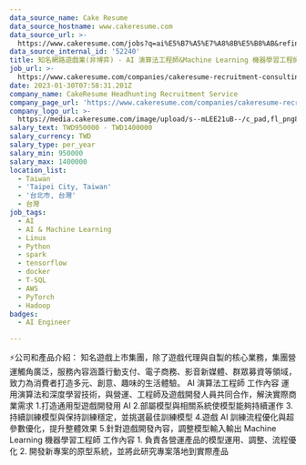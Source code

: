 ```yaml
---
data_source_name: Cake Resume
data_source_hostname: www.cakeresume.com
data_source_url: >-
  https://www.cakeresume.com/jobs?q=ai%E5%B7%A5%E7%A8%8B%E5%B8%AB&refinementList%5Blang_[…]y_type%5D=per_year&range%5Bsalary_range%5D%5Bmin%5D=1000000
data_source_internal_id: '52240'
title: 知名網路遊戲業(非博弈) - AI 演算法工程師&Machine Learning 機器學習工程師 -TL
job_url: >-
  https://www.cakeresume.com/companies/cakeresume-recruitment-consulting/jobs/796530
date: 2023-01-30T07:58:31.201Z
company_name: CakeResume Headhunting Recruitment Service
company_page_url: 'https://www.cakeresume.com/companies/cakeresume-recruitment-consulting'
company_logo_url: >-
  https://media.cakeresume.com/image/upload/s--mLEE21uB--/c_pad,fl_png8,h_200,w_200/v1620881212/vdbipassrdfr8omwzeq6.png
salary_text: TWD950000 - TWD1400000
salary_currency: TWD
salary_type: per_year
salary_min: 950000
salary_max: 1400000
location_list:
  - Taiwan
  - 'Taipei City, Taiwan'
  - '台北市, 台灣'
  - 台灣
job_tags:
  - AI
  - AI & Machine Learning
  - Linux
  - Python
  - spark
  - tensorflow
  - docker
  - T-SQL
  - AWS
  - PyTorch
  - Hadoop
badges:
  - AI Engineer

---
```


⚡公司和產品介紹： 知名遊戲上市集團，除了遊戲代理與自製的核心業務，集團營運觸角廣泛，服務內容涵蓋行動支付、電子商務、影音新媒體、群眾募資等領域，致力為消費者打造多元、創意、趣味的生活體驗。 AI 演算法工程師 工作內容 運用演算法和深度學習技術，與營運、工程師及遊戲開發人員共同合作，解決實際商業需求 1.打造通用型遊戲開發用 AI 2.部屬模型與相關系統使模型能夠持續運作 3.持續訓練模型與保持訓練穩定，並挑選最佳訓練模型 4.遊戲 AI 訓練流程優化與超參數優化，提升整體效果 5.針對遊戲開發內容，調整模型輸入輸出 Machine Learning 機器學習工程師 工作內容 1. 負責各營運產品的模型運用、調整、流程優化 2. 開發新專案的原型系統，並將此研究專案落地到實際產品